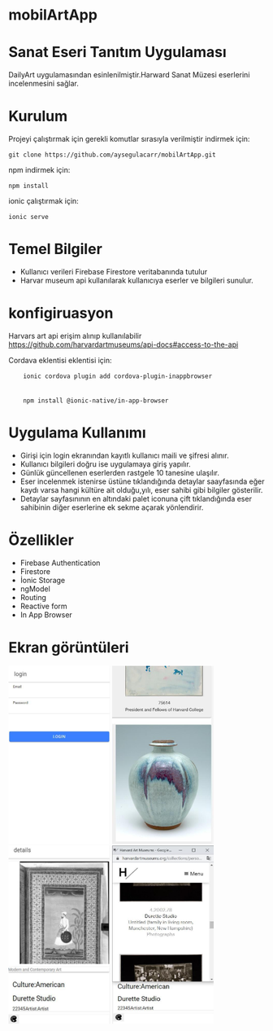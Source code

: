 # mobilArtApp
# Sanat Eseri Tanıtım Uygulaması
DailyArt uygulamasından esinlenilmiştir.Harward Sanat Müzesi eserlerini incelenmesini sağlar.
# Kurulum
Projeyi çalıştırmak için gerekli komutlar sırasıyla verilmiştir
indirmek için:

    git clone https://github.com/aysegulacarr/mobilArtApp.git
npm indirmek için:

    npm install
    
ionic çalıştırmak için:

    ionic serve
    
# Temel Bilgiler

 - Kullanıcı verileri Firebase Firestore veritabanında tutulur
 - Harvar museum api kullanılarak kullanıcıya eserler ve bilgileri sunulur.
 
# konfigiruasyon

Harvars art api erişim alınıp kullanılabilir https://github.com/harvardartmuseums/api-docs#access-to-the-api

Cordava eklentisi eklentisi için:
 
        ionic cordova plugin add cordova-plugin-inappbrowser
        
        
        npm install @ionic-native/in-app-browser
        
# Uygulama Kullanımı

   - Girişi için login ekranından kayıtlı kullanıcı maili ve şifresi alınır.
   - Kullanıcı bilgileri doğru ise uygulamaya giriş yapılır.
   - Günlük güncellenen eserlerden rastgele 10 tanesine ulaşılır.
   - Eser incelenmek istenirse üstüne tıklandığında detaylar saayfasında eğer kaydı varsa hangi kültüre ait olduğu,yılı, eser sahibi gibi bilgiler gösterilir.
   - Detaylar sayfasınının en altındaki palet iconuna çift tıklandığında eser sahibinin diğer eserlerine ek sekme açarak yönlendirir.
   
# Özellikler
  - Firebase Authentication
  - Firestore
  - İonic Storage
  - ngModel
  - Routing
  - Reactive form
  - In App Browser

# Ekran görüntüleri
<img src="screenShot/login.jpg" width="200" height="350" />
<img src="screenShot/feed.jpg" width="200" height="350" />
<img src="screenShot/details.jpg" width="200" height="350" />
<img src="screenShot/person.jpg" width="200" height="350" />
